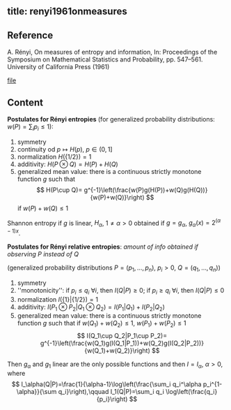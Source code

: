 title: renyi1961onmeasures
---
## Reference

A. Rényi, On measures of entropy and information, In: Proceedings of the Symposium on Mathematical Statistics and Probability, pp. 547–561. University of
California Press (1961) 


[file](renyi1961onmeasures/renyi1961onmeasures.pdf)

## Content

**Postulates for Rényi entropies** (for generalized probability distributions: $w(P)=\sum_i p_i\le 1$):
 
1. symmetry
1. continuity od $p\mapsto H({p})$, $p\in (0, 1]$
1. normalization  $H(\{1/2\})=1$
1. additivity: $H(P\otimes Q)=H(P)+H(Q)$
1. generalized mean value: there is a continuous strictly monotone function $g$ such that 
$$
H(P\cup Q)= g^{-1}\left(\frac{w(P)g(H(P))+w(Q)g(H(Q))}{w(P)+w(Q)}\right)
$$
if $w(P)+w(Q)\le 1$

Shannon entropy if $g$ is linear, $H_\alpha$, $1\ne \alpha>0$ obtained if $g=g_\alpha$, $g_\alpha(x)=2^{(\alpha-1)x}$.

**Postulates for Rényi relative entropies**:  *amount of info obtained if observing $P$ instead of $Q$*

(generalized probability distributions $P=(p_1,\dots,p_n)$, $p_i>0$, $Q=(q_1,\dots, q_n)$)

1. symmetry
2. ''monotonicity'': if $p_i\le q_i$ $\forall i$, then $I(Q|P)\ge 0$; if $p_i\ge q_i$ $\forall i$, then $I(Q|P)\le 0$
1. normalization $I(\{1\}|\{1/2\})=1$
1. additivity: $I(P_1\otimes P_2| Q_1\otimes Q_2)=I(P_1|Q_1)+ I(P_2|Q_2)$
1. generalized mean value: there is a continuous strictly monotone function $g$ such that if $w(Q_1)+w(Q_2)\le1$, $w(P_1)+w(P_2)\le 1$
$$
I(Q_1\cup Q_2|P_1\cup P_2)= g^{-1}\left(\frac{w(Q_1)g(I(Q_1|P_1))+w(Q_2)g(I(Q_2|P_2))}{w(Q_1)+w(Q_2)}\right)
$$

Then $g_\alpha$ and $g_1$ linear are the only possible functions and then $I=I_\alpha$, $\alpha>0$, where
$$
I_\alpha(Q|P)=\frac{1}{\alpha-1}\log\left(\frac{\sum_i q_i^\alpha p_i^{1-\alpha}}{\sum q_i}\right),\qquad I_1(Q|P)=\sum_i q_i \log\left(\frac{q_i}{p_i}\right)
$$
